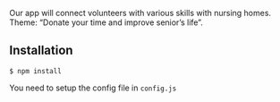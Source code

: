 Our app will connect volunteers with various skills with nursing homes. Theme: “Donate your time and improve senior’s life”.

## Installation

```
$ npm install
```
You need to setup the config file in `config.js`



